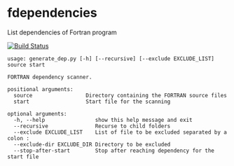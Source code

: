 # fdependencies
List dependencies of Fortran program

[![Build Status](https://travis-ci.org/claw-project/fdependencies.svg?branch=master)](https://travis-ci.org/claw-project/fdependencies)

```
usage: generate_dep.py [-h] [--recursive] [--exclude EXCLUDE_LIST] source start

FORTRAN dependency scanner.

positional arguments:
  source                 Directory containing the FORTRAN source files
  start                  Start file for the scanning

optional arguments:
  -h, --help                show this help message and exit
  --recursive               Recurse to child folders
  --exclude EXCLUDE_LIST    List of file to be excluded separated by a colon :
  --exclude-dir EXCLUDE_DIR Directory to be excluded
  --stop-after-start        Stop after reaching dependency for the start file
```
